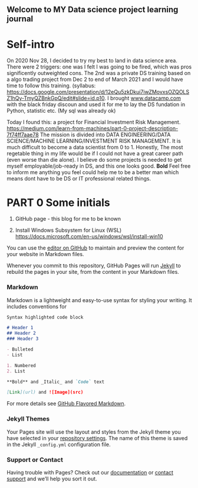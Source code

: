 ## Welcome to MY Data science project learning journal

# Self-intro

On 2020 Nov 28, I decided to try my best to land in data science area. There were 2 triggers: one was I felt I was going to be fired, which was pros significently outweighted cons. The 2nd was a private DS training based on a algo trading project from Dec 2 to end of March 2021 and I would have time to follow this training. (syllabus: https://docs.google.com/presentation/d/12eQu5zkDkui7iwZMovxsOZQOLSZ1hQy-TmyQZBnkGpQ/edit#slide=id.p10. I brought www.datacamp.com with the black friday discoun and used it for me to lay the DS fundation in Python, statistic etc. (My sql was already ok)

Today I found this: a project for Financial Investment Risk Management. https://medium.com/learn-from-machines/part-0-project-description-7f74ff7aae78 The mission is divided into DATA ENGINEERING/DATA SCIENCE/MACHINE LEARNING/INVESTMENT RISK MANAGEMENT. It is much difficult to become a data scientist from 0 to 1. Honestly, The most regetable thing in my life would be if I could not have a great career path (even worse than die alone). I believe do some projects is needed to get myself employable/job-ready in DS, and this one looks good. **Bold** Feel free to inform me anything you feel could help me to be a better man which means dont have to be DS or IT professional related things.

# PART 0 Some initials

1. GitHub page - this blog for me to be known

2. Install Windows Subsystem for Linux (WSL)
https://docs.microsoft.com/en-us/windows/wsl/install-win10



You can use the [editor on GitHub](https://github.com/steveding1/steveding1.github.io/edit/main/index.md) to maintain and preview the content for your website in Markdown files.

Whenever you commit to this repository, GitHub Pages will run [Jekyll](https://jekyllrb.com/) to rebuild the pages in your site, from the content in your Markdown files.

### Markdown

Markdown is a lightweight and easy-to-use syntax for styling your writing. It includes conventions for

```markdown
Syntax highlighted code block

# Header 1
## Header 2
### Header 3

- Bulleted
- List

1. Numbered
2. List

**Bold** and _Italic_ and `Code` text

[Link](url) and ![Image](src)
```

For more details see [GitHub Flavored Markdown](https://guides.github.com/features/mastering-markdown/).

### Jekyll Themes

Your Pages site will use the layout and styles from the Jekyll theme you have selected in your [repository settings](https://github.com/steveding1/steveding1.github.io/settings). The name of this theme is saved in the Jekyll `_config.yml` configuration file.

### Support or Contact

Having trouble with Pages? Check out our [documentation](https://docs.github.com/categories/github-pages-basics/) or [contact support](https://github.com/contact) and we’ll help you sort it out.
